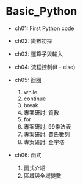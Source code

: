 # Basic_Python

- ch01: First Python code

- ch02: 變數初探

- ch03: 運算子與輸入

- ch04: 流程控制(if - else)

- ch05: 迴圈

  1. while
  2. continue
  3. break
  4. 專案研討: 質數
  5. for
  6. 專案研討: 99乘法表
  7. 專案研討: 費氏數列
  8. 專案研討: 金字塔

- ch06: 函式

  1. 函式介紹
  2. 區域與全域變數